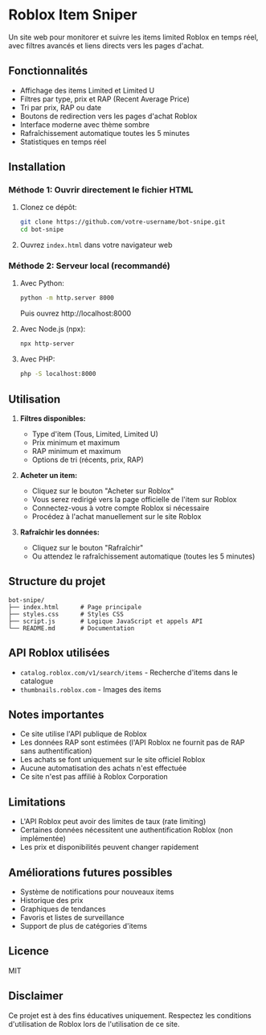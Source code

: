 # Roblox Item Sniper

Un site web pour monitorer et suivre les items limited Roblox en temps réel, avec filtres avancés et liens directs vers les pages d'achat.

## Fonctionnalités

- Affichage des items Limited et Limited U
- Filtres par type, prix et RAP (Recent Average Price)
- Tri par prix, RAP ou date
- Boutons de redirection vers les pages d'achat Roblox
- Interface moderne avec thème sombre
- Rafraîchissement automatique toutes les 5 minutes
- Statistiques en temps réel

## Installation

### Méthode 1: Ouvrir directement le fichier HTML

1. Clonez ce dépôt:
   ```bash
   git clone https://github.com/votre-username/bot-snipe.git
   cd bot-snipe
   ```

2. Ouvrez `index.html` dans votre navigateur web

### Méthode 2: Serveur local (recommandé)

1. Avec Python:
   ```bash
   python -m http.server 8000
   ```
   Puis ouvrez http://localhost:8000

2. Avec Node.js (npx):
   ```bash
   npx http-server
   ```

3. Avec PHP:
   ```bash
   php -S localhost:8000
   ```

## Utilisation

1. **Filtres disponibles:**
   - Type d'item (Tous, Limited, Limited U)
   - Prix minimum et maximum
   - RAP minimum et maximum
   - Options de tri (récents, prix, RAP)

2. **Acheter un item:**
   - Cliquez sur le bouton "Acheter sur Roblox"
   - Vous serez redirigé vers la page officielle de l'item sur Roblox
   - Connectez-vous à votre compte Roblox si nécessaire
   - Procédez à l'achat manuellement sur le site Roblox

3. **Rafraîchir les données:**
   - Cliquez sur le bouton "Rafraîchir"
   - Ou attendez le rafraîchissement automatique (toutes les 5 minutes)

## Structure du projet

```
bot-snipe/
├── index.html      # Page principale
├── styles.css      # Styles CSS
├── script.js       # Logique JavaScript et appels API
└── README.md       # Documentation
```

## API Roblox utilisées

- `catalog.roblox.com/v1/search/items` - Recherche d'items dans le catalogue
- `thumbnails.roblox.com` - Images des items

## Notes importantes

- Ce site utilise l'API publique de Roblox
- Les données RAP sont estimées (l'API Roblox ne fournit pas de RAP sans authentification)
- Les achats se font uniquement sur le site officiel Roblox
- Aucune automatisation des achats n'est effectuée
- Ce site n'est pas affilié à Roblox Corporation

## Limitations

- L'API Roblox peut avoir des limites de taux (rate limiting)
- Certaines données nécessitent une authentification Roblox (non implémentée)
- Les prix et disponibilités peuvent changer rapidement

## Améliorations futures possibles

- Système de notifications pour nouveaux items
- Historique des prix
- Graphiques de tendances
- Favoris et listes de surveillance
- Support de plus de catégories d'items

## Licence

MIT

## Disclaimer

Ce projet est à des fins éducatives uniquement. Respectez les conditions d'utilisation de Roblox lors de l'utilisation de ce site.